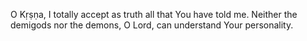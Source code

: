 O Kṛṣṇa, I totally accept as truth all that You have told me. Neither the demigods nor the demons, O Lord, can understand Your personality.